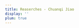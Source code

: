 ```yaml
---
title: Reaserches - Chuanqi Jiao
display: ''
plum: true
---
```


<SubNav />

<ListPosts type="talk" />
